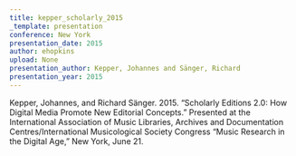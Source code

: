 ```yaml
---
title: kepper_scholarly_2015
_template: presentation
conference: New York
presentation_date: 2015
author: ehopkins
upload: None
presentation_author: Kepper, Johannes and Sänger, Richard
presentation_year: 2015
---
```

Kepper, Johannes, and Richard Sänger. 2015. “Scholarly Editions 2.0: How Digital Media Promote New Editorial Concepts.” Presented at the International Association of Music Libraries, Archives and Documentation Centres/International Musicological Society Congress “Music Research in the Digital Age,” New York, June 21.